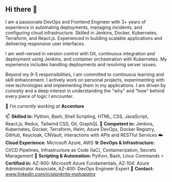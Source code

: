 ## Hi there 👋

I am a passionate DevOps and Frontend Engineer with 3+ years of experience in automating deployments, managing incidents, and configuring cloud
infrastructure. Skilled in Jenkins, Docker, Kubernetes, Terraform, and React.js. Experienced in building scalable applications and delivering
responsive user interfaces.

I am well-versed in version control with Git, continuous integration and deployment using Jenkins, and container orchestration with Kubernetes. My experience includes handling deployments and resolving server issues.

Beyond my 9-5 responsibilities, I am committed to continuous learning and skill enhancement. I actively work on personal projects, experimenting with new technologies and implementing them in my applications. I am driven by curiosity and a deep interest in understanding the "why" and "how" behind every piece of logic I encounter.


🔭 *I’m currently working at* **Accenture**

📫 **Skilled in:** Python, Bash, Shell Scripting, HTML, CSS, JavaScript, React.js, Redux, Tailwind CSS, Git, GraphQL
🌱 **Competent in:** Jenkins, Kubernetes, Docker, Terraform, Helm, Azure DevOps, Docker Registry, GitHub, Keycloak, CNVault, interactions with APIs and RESTful Services
☁️ **Cloud Experience:** Microsoft Azure, AWS
🛠️ **DevOps & Infrastructure:** CI/CD Pipelines, Infrastructure as Code (IaC), Containerization, Secrets Management
📜 **Scripting & Automation:** Python, Bash, Linux Commands
⚡ **Certified in:** AZ-900: Microsoft Azure Fundamentals, AZ-104: Azure Administrator Associate, AZ-400: DevOps Engineer Expert
💬 **Contact:** *www.linkedin.com/in/alankrita-mohapatra*
